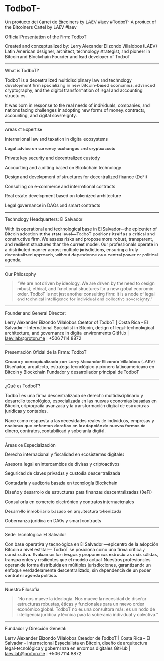# TodboT-
Un producto del Cartel de Bitcoiners by LAEV #laev 
#TodboT-
A product of the Bitcoiners Cartel by LAEV #laev

Official Presentation of the Firm: TodboT

Created and conceptualized by:
Lerry Alexander Elizondo Villalobos (LAEV)
Latin American designer, architect, technology strategist, and pioneer in Bitcoin and Blockchain
Founder and lead developer of TodboT

---

What is TodboT?

TodboT is a decentralized multidisciplinary law and technology development firm specializing in new Bitcoin-based economies, advanced cryptography, and the digital transformation of legal and accounting structures.

It was born in response to the real needs of individuals, companies, and nations facing challenges in adopting new forms of money, contracts, accounting, and digital sovereignty.

 ---

Areas of Expertise

International law and taxation in digital ecosystems

Legal advice on currency exchanges and cryptoassets

Private key security and decentralized custody

Accounting and auditing based on Blockchain technology

Design and development of structures for decentralized finance (DeFi)

Consulting on e-commerce and international contracts

Real estate development based on tokenized architecture

Legal governance in DAOs and smart contracts

---

Technology Headquarters: El Salvador

With its operational and technological base in El Salvador—the epicenter of Bitcoin adoption at the state level—TodboT positions itself as a critical and constructive firm. We assess risks and propose more robust, transparent, and resilient structures than the current model. Our professionals operate in a distributed manner across multiple jurisdictions, ensuring a truly decentralized approach, without dependence on a central power or political agenda.

 ---

Our Philosophy

> “We are not driven by ideology. We are driven by the need to design robust, ethical, and functional structures for a new global economic order. TodboT is not just another consulting firm: it is a node of legal and technical intelligence for individual and collective sovereignty.”

---

Founder and General Director:

Lerry Alexander Elizondo Villalobos
Creator of TodboT | Costa Rica – El Salvador – International
Specialist in Bitcoin, design of legal-technological architecture, and governance in digital environments
GitHub | laev.lab@proton.me | +506 7114 8872

----------------------

Presentación Oficial de la Firma: TodboT

Creado y conceptualizado por:
Lerry Alexander Elizondo Villalobos (LAEV)
Diseñador, arquitecto, estratega tecnológico y pionero latinoamericano en Bitcoin y Blockchain
Fundador y desarrollador principal de TodboT


---

¿Qué es TodboT?

TodboT es una firma descentralizada de derecho multidisciplinario y desarrollo tecnológico, especializada en las nuevas economías basadas en Bitcoin, criptografía avanzada y la transformación digital de estructuras jurídicas y contables.

Nace como respuesta a las necesidades reales de individuos, empresas y naciones que enfrentan desafíos en la adopción de nuevas formas de dinero, contratos, contabilidad y soberanía digital.


---

Áreas de Especialización

Derecho internacional y fiscalidad en ecosistemas digitales

Asesoría legal en intercambios de divisas y criptoactivos

Seguridad de claves privadas y custodia descentralizada

Contaduría y auditoría basada en tecnología Blockchain

Diseño y desarrollo de estructuras para finanzas descentralizadas (DeFi)

Consultoría en comercio electrónico y contratos internacionales

Desarrollo inmobiliario basado en arquitectura tokenizada

Gobernanza jurídica en DAOs y smart contracts



---

Sede Tecnológica: El Salvador

Con base operativa y tecnológica en El Salvador —epicentro de la adopción Bitcoin a nivel estatal— TodboT se posiciona como una firma crítica y constructiva. Evaluamos los riesgos y proponemos estructuras más sólidas, transparentes y resilientes que el modelo actual. Nuestros profesionales operan de forma distribuida en múltiples jurisdicciones, garantizando un enfoque verdaderamente descentralizado, sin dependencia de un poder central ni agenda política.


---

Nuestra Filosofía

> “No nos mueve la ideología. Nos mueve la necesidad de diseñar estructuras robustas, éticas y funcionales para un nuevo orden económico global. TodboT no es una consultora más: es un nodo de inteligencia jurídica y técnica para la soberanía individual y colectiva.”




---

Fundador y Dirección General:

Lerry Alexander Elizondo Villalobos
Creador de TodboT | Costa Rica – El Salvador – Internacional
Especialista en Bitcoin, diseño de arquitectura legal-tecnológica y gobernanza en entornos digitales
GitHub | laev.lab@proton.me | +506 7114 8872


